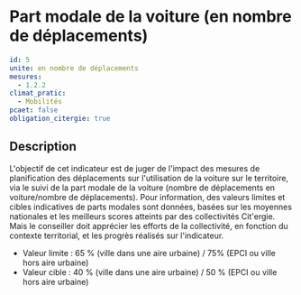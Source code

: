 # Part modale de la voiture (en nombre de déplacements)
```yaml
id: 5
unite: en nombre de déplacements
mesures:
  - 1.2.2
climat_pratic:
  - Mobilités
pcaet: false
obligation_citergie: true
```
## Description
L'objectif de cet indicateur est de juger de l'impact des mesures de planification des déplacements sur l'utilisation de la voiture sur le territoire, via le suivi de la part modale de la voiture (nombre de déplacements en voiture/nombre de déplacements). Pour information, des valeurs limites et cibles indicatives de parts modales sont données, basées sur les moyennes nationales et les meilleurs scores atteints par des collectivités Cit'ergie. Mais le conseiller doit apprécier les efforts de la collectivité, en fonction du contexte territorial, et les progrès réalisés sur l'indicateur.
- Valeur limite : 65 % (ville dans une aire urbaine) / 75% (EPCI ou ville hors aire urbaine)
- Valeur cible : 40 % (ville dans une aire urbaine) / 50 % (EPCI ou ville hors aire urbaine)



